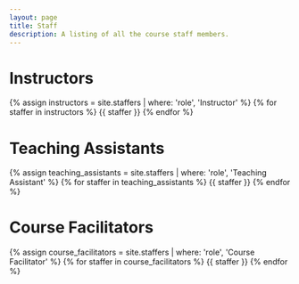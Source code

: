 ```yaml
---
layout: page
title: Staff
description: A listing of all the course staff members.
---
```


# Instructors

{% assign instructors = site.staffers | where: 'role', 'Instructor' %}
{% for staffer in instructors %}
{{ staffer }}
{% endfor %}

# Teaching Assistants

{% assign teaching_assistants = site.staffers | where: 'role', 'Teaching Assistant' %}
{% for staffer in teaching_assistants %}
{{ staffer }}
{% endfor %}

# Course Facilitators

{% assign course_facilitators = site.staffers | where: 'role', 'Course Facilitator' %}
{% for staffer in course_facilitators %}
{{ staffer }}
{% endfor %}